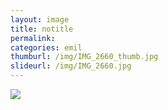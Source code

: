```yaml
---
layout: image
title: notitle
permalink: 
categories: emil
thumburl: /img/IMG_2660_thumb.jpg
slideurl: /img/IMG_2660.jpg 
---
```

![](/img/IMG_2660.jpg)

